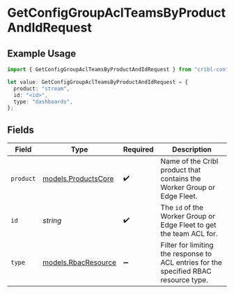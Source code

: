 # GetConfigGroupAclTeamsByProductAndIdRequest

## Example Usage

```typescript
import { GetConfigGroupAclTeamsByProductAndIdRequest } from "cribl-control-plane/models/operations";

let value: GetConfigGroupAclTeamsByProductAndIdRequest = {
  product: "stream",
  id: "<id>",
  type: "dashboards",
};
```

## Fields

| Field                                                                                 | Type                                                                                  | Required                                                                              | Description                                                                           |
| ------------------------------------------------------------------------------------- | ------------------------------------------------------------------------------------- | ------------------------------------------------------------------------------------- | ------------------------------------------------------------------------------------- |
| `product`                                                                             | [models.ProductsCore](../../models/productscore.md)                                   | :heavy_check_mark:                                                                    | Name of the Cribl product that contains the Worker Group or Edge Fleet.               |
| `id`                                                                                  | *string*                                                                              | :heavy_check_mark:                                                                    | The <code>id</code> of the Worker Group or Edge Fleet to get the team ACL for.        |
| `type`                                                                                | [models.RbacResource](../../models/rbacresource.md)                                   | :heavy_minus_sign:                                                                    | Filter for limiting the response to ACL entries for the specified RBAC resource type. |